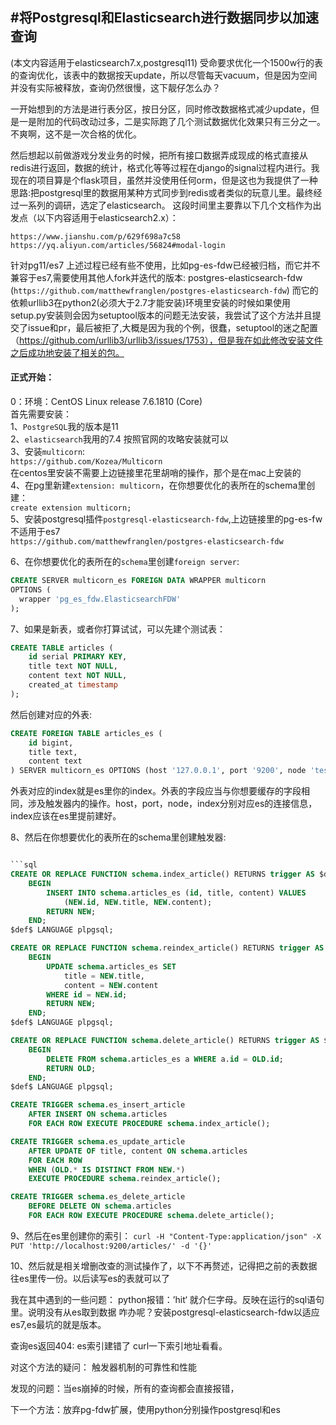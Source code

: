 #将Postgresql和Elasticsearch进行数据同步以加速查询
----------
(本文内容适用于elasticsearch7.x,postgresql11)
受命要求优化一个1500w行的表的查询优化，该表中的数据按天update，所以尽管每天vacuum，但是因为空间并没有实际被释放，查询仍然很慢，这下靓仔怎么办？

一开始想到的方法是进行表分区，按日分区，同时修改数据格式减少update，但是一是附加的代码改动过多，二是实际跑了几个测试数据优化效果只有三分之一。不爽啊，这不是一次合格的优化。

然后想起以前做游戏分发业务的时候，把所有接口数据弄成现成的格式直接从redis进行返回，数据的统计，格式化等等过程在django的signal过程内进行。我现在的项目算是个flask项目，虽然并没使用任何orm，但是这也为我提供了一种思路:把postgresql里的数据用某种方式同步到redis或者类似的玩意儿里。最终经过一系列的调研，选定了elasticsearch。
这段时间里主要靠以下几个文档作为出发点（以下内容适用于elasticsearch2.x）：

 ```https://www.jianshu.com/p/629f698a7c58```
 ```https://yq.aliyun.com/articles/56824#modal-login```

针对pg11/es7 上述过程已经有些不使用，比如pg-es-fdw已经被归档，而它并不兼容于es7,需要使用其他人fork并迭代的版本:
postgres-elasticsearch-fdw (```https://github.com/matthewfranglen/postgres-elasticsearch-fdw```)
而它的依赖urllib3在python2(必须大于2.7才能安装)环境里安装的时候如果使用setup.py安装则会因为setuptool版本的问题无法安装，我尝试了这个方法并且提交了issue和pr，最后被拒了,大概是因为我的个例，很蠢，setuptool的迷之配置（https://github.com/urllib3/urllib3/issues/1753），但是我在如此修改安装文件之后成功地安装了相关的包。

#### 正式开始：
0：环境：CentOS Linux release 7.6.1810 (Core)   
首先需要安装：  
1、```PostgreSQL```我的版本是11  
2、```elasticsearch```我用的7.4 按照官网的攻略安装就可以  
3、安装```multicorn```:  
```https://github.com/Kozea/Multicorn```  
在centos里安装不需要上边链接里花里胡哨的操作，那个是在mac上安装的  
4、在pg里新建```extension: multicorn```，在你想要优化的表所在的schema里创建：  
```create extension multicorn;```  
5、安装postgresql插件```postgresql-elasticsearch-fdw```,上边链接里的pg-es-fw不适用于es7  
```https://github.com/matthewfranglen/postgres-elasticsearch-fdw```  

6、在你想要优化的表所在的```schema```里创建```foreign server```:  

```sql
CREATE SERVER multicorn_es FOREIGN DATA WRAPPER multicorn
OPTIONS (
  wrapper 'pg_es_fdw.ElasticsearchFDW'
);
```

7、如果是新表，或者你打算试试，可以先建个测试表：  

```sql
CREATE TABLE articles (
    id serial PRIMARY KEY,
    title text NOT NULL,
    content text NOT NULL,
    created_at timestamp
);
```

然后创建对应的外表:

```sql
CREATE FOREIGN TABLE articles_es (
    id bigint,
    title text,
    content text
) SERVER multicorn_es OPTIONS (host '127.0.0.1', port '9200', node 'test', index 'articles');
```

外表对应的index就是es里你的index。外表的字段应当与你想要缓存的字段相同，涉及触发器内的操作。host，port，node，index分别对应es的连接信息，index应该在es里提前建好。


8、然后在你想要优化的表所在的schema里创建触发器:

```sql

```sql
CREATE OR REPLACE FUNCTION schema.index_article() RETURNS trigger AS $def$
    BEGIN
        INSERT INTO schema.articles_es (id, title, content) VALUES
            (NEW.id, NEW.title, NEW.content);
        RETURN NEW;
    END;
$def$ LANGUAGE plpgsql;

CREATE OR REPLACE FUNCTION schema.reindex_article() RETURNS trigger AS $def$
    BEGIN
        UPDATE schema.articles_es SET
            title = NEW.title,
            content = NEW.content
        WHERE id = NEW.id;
        RETURN NEW;
    END;
$def$ LANGUAGE plpgsql;

CREATE OR REPLACE FUNCTION schema.delete_article() RETURNS trigger AS $def$
    BEGIN
        DELETE FROM schema.articles_es a WHERE a.id = OLD.id;
        RETURN OLD;
    END;
$def$ LANGUAGE plpgsql;

CREATE TRIGGER schema.es_insert_article
    AFTER INSERT ON schema.articles
    FOR EACH ROW EXECUTE PROCEDURE schema.index_article();

CREATE TRIGGER schema.es_update_article
    AFTER UPDATE OF title, content ON schema.articles
    FOR EACH ROW
    WHEN (OLD.* IS DISTINCT FROM NEW.*)
    EXECUTE PROCEDURE schema.reindex_article();

CREATE TRIGGER schema.es_delete_article
    BEFORE DELETE ON schema.articles
    FOR EACH ROW EXECUTE PROCEDURE schema.delete_article();
```



9、然后在es里创建你的索引：
```curl -H "Content-Type:application/json" -X PUT 'http://localhost:9200/articles/' -d '{}'```

10、然后就是相关增删改查的测试操作了，以下不再赘述，记得把之前的表数据往es里传一份。以后读写es的表就可以了

我在其中遇到的一些问题：
python报错：’hit‘
就介仨字母。反映在运行的sql语句里。说明没有从es取到数据
咋办呢？安装postgresql-elasticsearch-fdw以适应es7,es最坑的就是版本。

查询es返回404:
es索引建错了 curl一下索引地址看看。

对这个方法的疑问：
触发器机制的可靠性和性能

发现的问题：当es崩掉的时候，所有的查询都会直接报错，

下一个方法：放弃pg-fdw扩展，使用python分别操作postgresql和es




